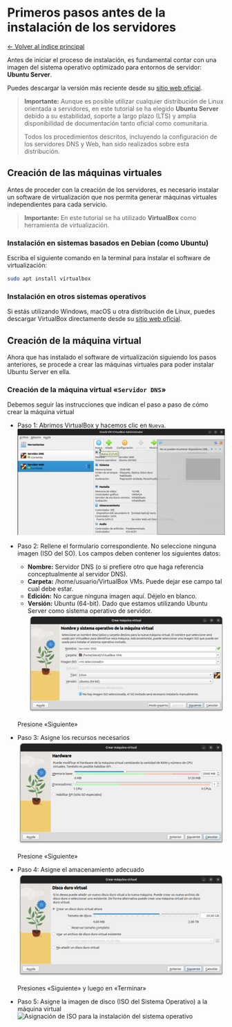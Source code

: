 # Primeros pasos antes de la instalación de los servidores

[← Volver al índice principal](./Readme.md "Ir al contenido principal")

Antes de iniciar el proceso de instalación, es fundamental contar con una imagen del sistema operativo optimizado para entornos de servidor: **Ubuntu Server**.

Puedes descargar la versión más reciente desde su [sitio web oficial](https://ubuntu.com/download/server "Descargar Ubuntu Server").

> **Importante:** Aunque es posible utilizar cualquier distribución de Linux orientada a servidores, en este tutorial se ha elegido **Ubuntu Server** debido a su estabilidad, soporte a largo plazo (LTS) y amplia disponibilidad de documentación tanto oficial como comunitaria.
>
> Todos los procedimientos descritos, incluyendo la configuración de los servidores DNS y Web, han sido realizados sobre esta distribución.

## Creación de las máquinas virtuales

Antes de proceder con la creación de los servidores, es necesario instalar un software de virtualización que nos permita generar máquinas virtuales independientes para cada servicio.

> **Importante:** En este tutorial se ha utilizado **VirtualBox** como herramienta de virtualización.

### Instalación en sistemas basados en Debian (como Ubuntu)

Escriba el siguiente comando en la terminal para instalar el software de virtualización:

```bash
sudo apt install virtualbox
```

### Instalación en otros sistemas operativos

Si estás utilizando Windows, macOS u otra distribución de Linux, puedes descargar VirtualBox directamente desde su [sitio web oficial](https://www.oracle.com/virtualization/technologies/vm/downloads/virtualbox-downloads.html "Descargar VirtualBox").

## Creación de la máquina virtual

Ahora que has instalado el software de virtualización siguiendo los pasos anteriores, se procede a crear las máquinas virtuales para poder instalar Ubuntu Server en ella.

### Creación de la máquina virtual «**`Servidor DNS`**»

Debemos seguir las instrucciones que indican el paso a paso de cómo crear la máquina virtual

- Paso 1: Abrimos VirtualBox y hacemos clic en `Nueva`.
    ![](./images/new.png "Vista previa")

- Paso 2: Rellene el formulario correspondiente. No seleccione ninguna imagen (ISO del SO). Los campos deben contener los siguientes datos:
    - **Nombre:** Servidor DNS (o si prefiere otro que haga referencia conceptualmente al servidor DNS).
    - **Carpeta:** /home/usuario/VirtualBox VMs. Puede dejar ese campo tal cual debe estar.
    - **Edición:** No cargue ninguna imagen aquí. Déjelo en blanco.
    - **Versión:** Ubuntu (64-bit). Dado que estamos utilizando Ubuntu Server como sistema operativo de servidor.
    ![Vista Previa](./images/server-name.png "Primer formulario")

    Presione «Siguiente»

- Paso 3: Asigne los recursos necesarios
    ![Vista previa - Recursos](./images/server-name-assign.png "Asignar memoria y procesador")

    Presione «Siguiente»

- Paso 4: Asigne el amacenamiento adecuado
    ![Asignación de almacenamiento](./images/server-name-storage-assign.png "Asignación de almacenamiento")

    Presiones «Siguiente» y luego en «Terminar»

- Paso 5: Asigne la imagen de disco (ISO del Sistema Operativo) a la máquina virtual
    ![Asignación de ISO para la instalación del sistema operativo]()